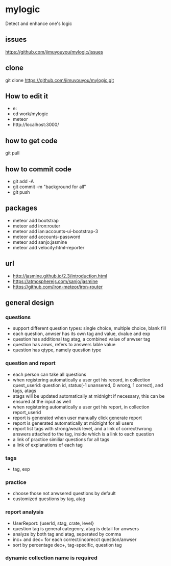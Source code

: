 # mylogic
Detect and enhance one's logic

## issues
https://github.com/jimuyouyou/mylogic/issues

## clone
git clone https://github.com/jimuyouyou/mylogic.git

## How to edit it
- e:
- cd work/mylogic
- meteor
- http://localhost:3000/

## how to get code
git pull

## how to commit code
- git add -A
- git commit -m "background for all"
- git push

## packages
- meteor add bootstrap
- meteor add iron:router
- meteor add ian:accounts-ui-bootstrap-3
- meteor add accounts-password
- meteor add sanjo:jasmine
- meteor add velocity:html-reporter

## url
- http://jasmine.github.io/2.3/introduction.html
- https://atmospherejs.com/sanjo/jasmine
- https://github.com/iron-meteor/iron-router

## general design
### questions
- support different question types: single choice, multiple choice, blank fill
- each question, anwser has its own tag and value, dvalue and exp
- question has additional tag atag, a combined value of anwser tag
- question has anws, refers to answers lable value
- question has qtype, namely question type

### question and report
- each person can take all questions
- when registering automatically a user get his record, in collection quest_userid: question id, status(-1 unansered, 0 wrong, 1 correct), and tags, atags
- atags will be updated automatically at midnight if necessary, this can be ensured at the input as well
- when registering automatically a user get his report, in collection report_userid
- report is generated when user manually click generate report
- report is generated automatically at midnight for all users
- report list tags with strong/weak level, and a link of correct/wrong answers attached to the tag, inside which is a link to each question
- a link of practice similiar questions for all tags
- a link of explanations of each tag


### tags 
- tag, exp

### practice
- choose those not anwsered questions by default
- customized questions by tag, atag

### report analysis
- UserReport: {userId, stag, crate, level}
- question tag is general categeory, atag is detail for anwsers
- analyze by both tag and atag, seperated by comma
- inc+ and dec+ for each correct/incorecct question/anwser
- sort by percentage dec+, tag-specific, question tag 

### dynamic collection name is required





